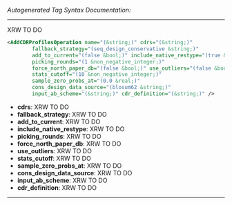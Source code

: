 <!-- THIS IS AN AUTOGENERATED FILE: Don't edit it directly, instead change the schema definition in the code itself. -->

_Autogenerated Tag Syntax Documentation:_

---
XRW TO DO

```xml
<AddCDRProfilesOperation name="(&string;)" cdrs="(&string;)"
        fallback_strategy="(seq_design_conservative &string;)"
        add_to_current="(false &bool;)" include_native_restype="(true &bool;)"
        picking_rounds="(1 &non_negative_integer;)"
        force_north_paper_db="(false &bool;)" use_outliers="(false &bool;)"
        stats_cutoff="(10 &non_negative_integer;)"
        sample_zero_probs_at="(0.0 &real;)"
        cons_design_data_source="(blosum62 &string;)"
        input_ab_scheme="(&string;)" cdr_definition="(&string;)" />
```

-   **cdrs**: XRW TO DO
-   **fallback_strategy**: XRW TO DO
-   **add_to_current**: XRW TO DO
-   **include_native_restype**: XRW TO DO
-   **picking_rounds**: XRW TO DO
-   **force_north_paper_db**: XRW TO DO
-   **use_outliers**: XRW TO DO
-   **stats_cutoff**: XRW TO DO
-   **sample_zero_probs_at**: XRW TO DO
-   **cons_design_data_source**: XRW TO DO
-   **input_ab_scheme**: XRW TO DO
-   **cdr_definition**: XRW TO DO

---
